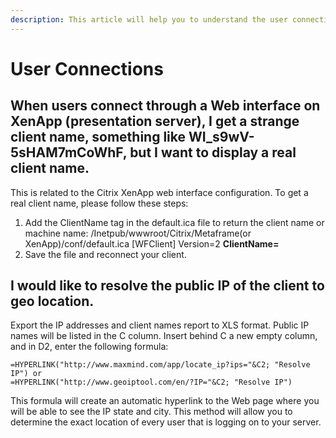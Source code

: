 ```yaml
---
description: This article will help you to understand the user connections in Syskit Monitor.
---
```


# User Connections

## When users connect through a Web interface on XenApp \(presentation server\), I get a strange client name, something like WI\_s9wV-5sHAM7mCoWhF, but I want to display a real client name.

This is related to the Citrix XenApp web interface configuration. To get a real client name, please follow these steps:

1. Add the ClientName tag in the default.ica file to return the client name or machine name: /Inetpub/wwwroot/Citrix/Metaframe\(or XenApp\)/conf/default.ica \[WFClient\] Version=2 **ClientName=**
2. Save the file and reconnect your client.

## I would like to resolve the public IP of the client to geo location.

Export the IP addresses and client names report to XLS format. Public IP names will be listed in the C column. Insert behind C a new empty column, and in D2, enter the following formula:

```text
=HYPERLINK("http://www.maxmind.com/app/locate_ip?ips="&C2; "Resolve IP") or   
=HYPERLINK("http://www.geoiptool.com/en/?IP="&C2; "Resolve IP")
```

This formula will create an automatic hyperlink to the Web page where you will be able to see the IP state and city. This method will allow you to determine the exact location of every user that is logging on to your server.

